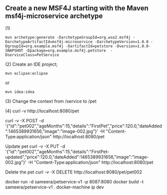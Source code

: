 ## Create a new MSF4J starting with the Maven msf4j-microservice archetype

(1) 
```
mvn archetype:generate -DarchetypeGroupId=org.wso2.msf4j -DarchetypeArtifactId=msf4j-microservice -DarchetypeVersion=1.0.0 -DgroupId=org.example.msf4j -DartifactId=petstore -Dversion=1.0.0-SNAPSHOT -Dpackage=org.example.msf4j.petstore  -DserviceClass=PetService
```
(2) Create an IDE project;
``` 
mvn eclipse:eclipse
``` 
or 
```
mvn idea:idea
```
(3) Change the context from /service to /pet

(4) curl -v http://localhost:8080/pet


curl -v -X POST -d '{"id":"pet002","ageMonths":15,"details":"FirstPet","price":120.0,"dateAdded":1465389931656,"image":"image-002.jpg"}' -H "Content-Type:application/json"  http://localhost:8080/pet

Update pet
curl -v -X PUT -d '{"id":"pet002","ageMonths":15,"details":"FirstPet-updated","price":120.0,"dateAdded":1465389931656,"image":"image-002.jpg"}' -H "Content-Type:application/json"  http://localhost:8080/pet

Delete the pet
curl -v -X DELETE http://localhost:8080/pet/pet002

docker run -d sameera/petservice-v1 -p 8087:8080
docker build -t sameera/petservice-v1 .
docker-machine ip dev


